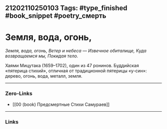 21202110250103
Tags: #type_finished #book_snippet #poetry_смерть
---
# Земля, вода, огонь,

*Земля, вода, огонь,
Ветер и небеса  —
Извечное обиталище,
Куда возвращаемся мы,
Покидая тело.*

Хаями Мицутака (1659–1702), один из 47 ронинов. Буддийская «пятерица стихий», отличная от традиционной пятерицы «у-син»: дерево, огонь, вода, металл, земля.

---
### Zero-Links
- [[00 (book) Предсмертные Стихи Самураев]]
---
### Links
